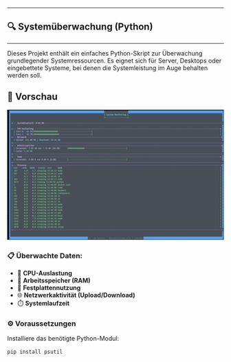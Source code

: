 

---
## 🔍 Systemüberwachung (Python)
---
Dieses Projekt enthält ein einfaches Python-Skript zur Überwachung grundlegender Systemressourcen. Es eignet sich für Server, Desktops oder eingebettete Systeme, bei denen die Systemleistung im Auge behalten werden soll.



## 📸 Vorschau

![Systemüberwachung](vorschau.png)

### 📋 Überwachte Daten:

* 🧠 **CPU-Auslastung**
* 💾 **Arbeitsspeicher (RAM)**
* 💽 **Festplattennutzung**
* 🌐 **Netzwerkaktivität (Upload/Download)**
* ⏱️ **Systemlaufzeit**

### ⚙️ Voraussetzungen

Installiere das benötigte Python-Modul:

```bash
pip install psutil
```
